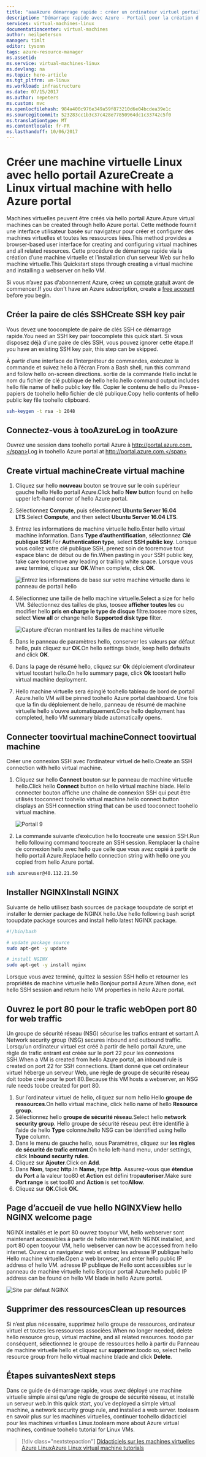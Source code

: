 ```yaml
---
title: "aaaAzure démarrage rapide : créer un ordinateur virtuel portail | Documents Microsoft"
description: "Démarrage rapide avec Azure - Portail pour la création d’une machine virtuelle"
services: virtual-machines-linux
documentationcenter: virtual-machines
author: neilpeterson
manager: timlt
editor: tysonn
tags: azure-resource-manager
ms.assetid: 
ms.service: virtual-machines-linux
ms.devlang: na
ms.topic: hero-article
ms.tgt_pltfrm: vm-linux
ms.workload: infrastructure
ms.date: 07/15/2017
ms.author: nepeters
ms.custom: mvc
ms.openlocfilehash: 984a400c976e349a59f873210d6e04bcdea39e1c
ms.sourcegitcommit: 523283cc1b3c37c428e77850964dc1c33742c5f0
ms.translationtype: MT
ms.contentlocale: fr-FR
ms.lasthandoff: 10/06/2017
---
```

# <a name="create-a-linux-virtual-machine-with-hello-azure-portal"></a><span data-ttu-id="f6ca2-103">Créer une machine virtuelle Linux avec hello portail Azure</span><span class="sxs-lookup"><span data-stu-id="f6ca2-103">Create a Linux virtual machine with hello Azure portal</span></span>

<span data-ttu-id="f6ca2-104">Machines virtuelles peuvent être créés via hello portail Azure.</span><span class="sxs-lookup"><span data-stu-id="f6ca2-104">Azure virtual machines can be created through hello Azure portal.</span></span> <span data-ttu-id="f6ca2-105">Cette méthode fournit une interface utilisateur basée sur navigateur pour créer et configurer des machines virtuelles et toutes les ressources liées.</span><span class="sxs-lookup"><span data-stu-id="f6ca2-105">This method provides a browser-based user interface for creating and configuring virtual machines and all related resources.</span></span> <span data-ttu-id="f6ca2-106">Cette procédure de démarrage rapide via la création d’une machine virtuelle et l’installation d’un serveur Web sur hello machine virtuelle.</span><span class="sxs-lookup"><span data-stu-id="f6ca2-106">This Quickstart steps through creating a virtual machine and installing a webserver on hello VM.</span></span>

<span data-ttu-id="f6ca2-107">Si vous n’avez pas d’abonnement Azure, créez un [compte gratuit](https://azure.microsoft.com/free/?WT.mc_id=A261C142F) avant de commencer.</span><span class="sxs-lookup"><span data-stu-id="f6ca2-107">If you don't have an Azure subscription, create a [free account](https://azure.microsoft.com/free/?WT.mc_id=A261C142F) before you begin.</span></span>

## <a name="create-ssh-key-pair"></a><span data-ttu-id="f6ca2-108">Créer la paire de clés SSH</span><span class="sxs-lookup"><span data-stu-id="f6ca2-108">Create SSH key pair</span></span>

<span data-ttu-id="f6ca2-109">Vous devez une toocomplete de paire de clés SSH ce démarrage rapide.</span><span class="sxs-lookup"><span data-stu-id="f6ca2-109">You need an SSH key pair toocomplete this quick start.</span></span> <span data-ttu-id="f6ca2-110">Si vous disposez déjà d’une paire de clés SSH, vous pouvez ignorer cette étape.</span><span class="sxs-lookup"><span data-stu-id="f6ca2-110">If you have an existing SSH key pair, this step can be skipped.</span></span>

<span data-ttu-id="f6ca2-111">À partir d’une interface de l’interpréteur de commandes, exécutez la commande et suivez hello à l’écran.</span><span class="sxs-lookup"><span data-stu-id="f6ca2-111">From a Bash shell, run this command and follow hello on-screen directions.</span></span> <span data-ttu-id="f6ca2-112">sortie de la commande Hello inclut le nom du fichier de clé publique de hello hello.</span><span class="sxs-lookup"><span data-stu-id="f6ca2-112">hello command output includes hello file name of hello public key file.</span></span> <span data-ttu-id="f6ca2-113">Copier le contenu de hello du Presse-papiers de toohello hello fichier de clé publique.</span><span class="sxs-lookup"><span data-stu-id="f6ca2-113">Copy hello contents of hello public key file toohello clipboard.</span></span>

```bash
ssh-keygen -t rsa -b 2048
```

## <a name="log-in-tooazure"></a><span data-ttu-id="f6ca2-114">Connectez-vous à tooAzure</span><span class="sxs-lookup"><span data-stu-id="f6ca2-114">Log in tooAzure</span></span> 

<span data-ttu-id="f6ca2-115">Ouvrez une session dans toohello portail Azure à http://portal.azure.com.</span><span class="sxs-lookup"><span data-stu-id="f6ca2-115">Log in toohello Azure portal at http://portal.azure.com.</span></span>

## <a name="create-virtual-machine"></a><span data-ttu-id="f6ca2-116">Create virtual machine</span><span class="sxs-lookup"><span data-stu-id="f6ca2-116">Create virtual machine</span></span>

1. <span data-ttu-id="f6ca2-117">Cliquez sur hello **nouveau** bouton se trouve sur le coin supérieur gauche hello Hello portail Azure.</span><span class="sxs-lookup"><span data-stu-id="f6ca2-117">Click hello **New** button found on hello upper left-hand corner of hello Azure portal.</span></span>

2. <span data-ttu-id="f6ca2-118">Sélectionnez **Compute**, puis sélectionnez **Ubuntu Server 16.04 LTS**.</span><span class="sxs-lookup"><span data-stu-id="f6ca2-118">Select **Compute**, and then select **Ubuntu Server 16.04 LTS**.</span></span> 

3. <span data-ttu-id="f6ca2-119">Entrez les informations de machine virtuelle hello.</span><span class="sxs-lookup"><span data-stu-id="f6ca2-119">Enter hello virtual machine information.</span></span> <span data-ttu-id="f6ca2-120">Dans **Type d’authentification**, sélectionnez **Clé publique SSH**.</span><span class="sxs-lookup"><span data-stu-id="f6ca2-120">For **Authentication type**, select **SSH public key**.</span></span> <span data-ttu-id="f6ca2-121">Lorsque vous collez votre clé publique SSH, prenez soin de tooremove tout espace blanc de début ou de fin.</span><span class="sxs-lookup"><span data-stu-id="f6ca2-121">When pasting in your SSH public key, take care tooremove any leading or trailing white space.</span></span> <span data-ttu-id="f6ca2-122">Lorsque vous avez terminé, cliquez sur **OK**.</span><span class="sxs-lookup"><span data-stu-id="f6ca2-122">When complete, click **OK**.</span></span>

    ![Entrez les informations de base sur votre machine virtuelle dans le panneau de portail hello](./media/quick-create-portal/create-vm-portal-basic-blade.png)

4. <span data-ttu-id="f6ca2-124">Sélectionnez une taille de hello machine virtuelle.</span><span class="sxs-lookup"><span data-stu-id="f6ca2-124">Select a size for hello VM.</span></span> <span data-ttu-id="f6ca2-125">Sélectionnez des tailles de plus, toosee **afficher toutes les** ou modifier hello **pris en charge le type de disque** filtre.</span><span class="sxs-lookup"><span data-stu-id="f6ca2-125">toosee more sizes, select **View all** or change hello **Supported disk type** filter.</span></span> 

    ![Capture d’écran montrant les tailles de machine virtuelle](./media/quick-create-portal/create-linux-vm-portal-sizes.png)  

5. <span data-ttu-id="f6ca2-127">Dans le panneau de paramètres hello, conserver les valeurs par défaut hello, puis cliquez sur **OK**.</span><span class="sxs-lookup"><span data-stu-id="f6ca2-127">On hello settings blade, keep hello defaults and click **OK**.</span></span>

6. <span data-ttu-id="f6ca2-128">Dans la page de résumé hello, cliquez sur **Ok** déploiement d’ordinateur virtuel toostart hello.</span><span class="sxs-lookup"><span data-stu-id="f6ca2-128">On hello summary page, click **Ok** toostart hello virtual machine deployment.</span></span>

7. <span data-ttu-id="f6ca2-129">Hello machine virtuelle sera épinglé toohello tableau de bord de portail Azure.</span><span class="sxs-lookup"><span data-stu-id="f6ca2-129">hello VM will be pinned toohello Azure portal dashboard.</span></span> <span data-ttu-id="f6ca2-130">Une fois que la fin du déploiement de hello, panneau de résumé de machine virtuelle hello s’ouvre automatiquement.</span><span class="sxs-lookup"><span data-stu-id="f6ca2-130">Once hello deployment has completed, hello VM summary blade automatically opens.</span></span>


## <a name="connect-toovirtual-machine"></a><span data-ttu-id="f6ca2-131">Connecter toovirtual machine</span><span class="sxs-lookup"><span data-stu-id="f6ca2-131">Connect toovirtual machine</span></span>

<span data-ttu-id="f6ca2-132">Créer une connexion SSH avec l’ordinateur virtuel de hello.</span><span class="sxs-lookup"><span data-stu-id="f6ca2-132">Create an SSH connection with hello virtual machine.</span></span>

1. <span data-ttu-id="f6ca2-133">Cliquez sur hello **Connect** bouton sur le panneau de machine virtuelle hello.</span><span class="sxs-lookup"><span data-stu-id="f6ca2-133">Click hello **Connect** button on hello virtual machine blade.</span></span> <span data-ttu-id="f6ca2-134">Hello connecter bouton affiche une chaîne de connexion SSH qui peut être utilisés tooconnect toohello virtual machine.</span><span class="sxs-lookup"><span data-stu-id="f6ca2-134">hello connect button displays an SSH connection string that can be used tooconnect toohello virtual machine.</span></span>

    ![Portail 9](./media/quick-create-portal/portal-quick-start-9.png) 

2. <span data-ttu-id="f6ca2-136">La commande suivante d’exécution hello toocreate une session SSH.</span><span class="sxs-lookup"><span data-stu-id="f6ca2-136">Run hello following command toocreate an SSH session.</span></span> <span data-ttu-id="f6ca2-137">Remplacer la chaîne de connexion hello avec hello que celle que vous avez copié à partir de hello portail Azure.</span><span class="sxs-lookup"><span data-stu-id="f6ca2-137">Replace hello connection string with hello one you copied from hello Azure portal.</span></span>

```bash 
ssh azureuser@40.112.21.50
```

## <a name="install-nginx"></a><span data-ttu-id="f6ca2-138">Installer NGINX</span><span class="sxs-lookup"><span data-stu-id="f6ca2-138">Install NGINX</span></span>

<span data-ttu-id="f6ca2-139">Suivante de hello utilisez bash sources de package tooupdate de script et installer le dernier package de NGINX hello.</span><span class="sxs-lookup"><span data-stu-id="f6ca2-139">Use hello following bash script tooupdate package sources and install hello latest NGINX package.</span></span> 

```bash 
#!/bin/bash

# update package source
sudo apt-get -y update

# install NGINX
sudo apt-get -y install nginx
```

<span data-ttu-id="f6ca2-140">Lorsque vous avez terminé, quittez la session SSH hello et retourner les propriétés de machine virtuelle hello Bonjour portail Azure.</span><span class="sxs-lookup"><span data-stu-id="f6ca2-140">When done, exit hello SSH session and return hello VM properties in hello Azure portal.</span></span>


## <a name="open-port-80-for-web-traffic"></a><span data-ttu-id="f6ca2-141">Ouvrez le port 80 pour le trafic web</span><span class="sxs-lookup"><span data-stu-id="f6ca2-141">Open port 80 for web traffic</span></span> 

<span data-ttu-id="f6ca2-142">Un groupe de sécurité réseau (NSG) sécurise les trafics entrant et sortant.</span><span class="sxs-lookup"><span data-stu-id="f6ca2-142">A Network security group (NSG) secures inbound and outbound traffic.</span></span> <span data-ttu-id="f6ca2-143">Lorsqu’un ordinateur virtuel est créé à partir de hello portail Azure, une règle de trafic entrant est créée sur le port 22 pour les connexions SSH.</span><span class="sxs-lookup"><span data-stu-id="f6ca2-143">When a VM is created from hello Azure portal, an inbound rule is created on port 22 for SSH connections.</span></span> <span data-ttu-id="f6ca2-144">Étant donné que cet ordinateur virtuel héberge un serveur Web, une règle de groupe de sécurité réseau doit toobe créé pour le port 80.</span><span class="sxs-lookup"><span data-stu-id="f6ca2-144">Because this VM hosts a webserver, an NSG rule needs toobe created for port 80.</span></span>

1. <span data-ttu-id="f6ca2-145">Sur l’ordinateur virtuel de hello, cliquez sur nom hello Hello **groupe de ressources**.</span><span class="sxs-lookup"><span data-stu-id="f6ca2-145">On hello virtual machine, click hello name of hello **Resource group**.</span></span>
2. <span data-ttu-id="f6ca2-146">Sélectionnez hello **groupe de sécurité réseau**.</span><span class="sxs-lookup"><span data-stu-id="f6ca2-146">Select hello **network security group**.</span></span> <span data-ttu-id="f6ca2-147">Hello groupe de sécurité réseau peut être identifié à l’aide de hello **Type** colonne.</span><span class="sxs-lookup"><span data-stu-id="f6ca2-147">hello NSG can be identified using hello **Type** column.</span></span> 
3. <span data-ttu-id="f6ca2-148">Dans le menu de gauche hello, sous Paramètres, cliquez sur **les règles de sécurité de trafic entrant**.</span><span class="sxs-lookup"><span data-stu-id="f6ca2-148">On hello left-hand menu, under settings, click **Inbound security rules**.</span></span>
4. <span data-ttu-id="f6ca2-149">Cliquez sur **Ajouter**.</span><span class="sxs-lookup"><span data-stu-id="f6ca2-149">Click on **Add**.</span></span>
5. <span data-ttu-id="f6ca2-150">Dans **Nom**, tapez **http**.</span><span class="sxs-lookup"><span data-stu-id="f6ca2-150">In **Name**, type **http**.</span></span> <span data-ttu-id="f6ca2-151">Assurez-vous que **étendue du Port** a la valeur too80 et **Action** est défini trop**autoriser**.</span><span class="sxs-lookup"><span data-stu-id="f6ca2-151">Make sure **Port range** is set too80 and **Action** is set too**Allow**.</span></span> 
6. <span data-ttu-id="f6ca2-152">Cliquez sur **OK**.</span><span class="sxs-lookup"><span data-stu-id="f6ca2-152">Click **OK**.</span></span>


## <a name="view-hello-nginx-welcome-page"></a><span data-ttu-id="f6ca2-153">Page d’accueil de vue hello NGINX</span><span class="sxs-lookup"><span data-stu-id="f6ca2-153">View hello NGINX welcome page</span></span>

<span data-ttu-id="f6ca2-154">NGINX installés et le port 80 ouvrez tooyour VM, hello webserver sont maintenant accessibles à partir de hello internet.</span><span class="sxs-lookup"><span data-stu-id="f6ca2-154">With NGINX installed, and port 80 open tooyour VM, hello webserver can now be accessed from hello internet.</span></span> <span data-ttu-id="f6ca2-155">Ouvrez un navigateur web et entrez les adresse IP publique hello Hello machine virtuelle.</span><span class="sxs-lookup"><span data-stu-id="f6ca2-155">Open a web browser, and enter hello public IP address of hello VM.</span></span> <span data-ttu-id="f6ca2-156">adresse IP publique de Hello sont accessibles sur le panneau de machine virtuelle hello Bonjour portail Azure.</span><span class="sxs-lookup"><span data-stu-id="f6ca2-156">hello public IP address can be found on hello VM blade in hello Azure portal.</span></span>

![Site par défaut NGINX](./media/quick-create-cli/nginx.png) 

## <a name="clean-up-resources"></a><span data-ttu-id="f6ca2-158">Supprimer des ressources</span><span class="sxs-lookup"><span data-stu-id="f6ca2-158">Clean up resources</span></span>

<span data-ttu-id="f6ca2-159">Si n’est plus nécessaire, supprimez hello groupe de ressources, ordinateur virtuel et toutes les ressources associées.</span><span class="sxs-lookup"><span data-stu-id="f6ca2-159">When no longer needed, delete hello resource group, virtual machine, and all related resources.</span></span> <span data-ttu-id="f6ca2-160">toodo par conséquent, sélectionnez le groupe de ressources hello à partir du Panneau de machine virtuelle hello et cliquez sur **supprimer**.</span><span class="sxs-lookup"><span data-stu-id="f6ca2-160">toodo so, select hello resource group from hello virtual machine blade and click **Delete**.</span></span>

## <a name="next-steps"></a><span data-ttu-id="f6ca2-161">Étapes suivantes</span><span class="sxs-lookup"><span data-stu-id="f6ca2-161">Next steps</span></span>

<span data-ttu-id="f6ca2-162">Dans ce guide de démarrage rapide, vous avez déployé une machine virtuelle simple ainsi qu’une règle de groupe de sécurité réseau, et installé un serveur web.</span><span class="sxs-lookup"><span data-stu-id="f6ca2-162">In this quick start, you’ve deployed a simple virtual machine, a network security group rule, and installed a web server.</span></span> <span data-ttu-id="f6ca2-163">toolearn en savoir plus sur les machines virtuelles, continuer toohello didacticiel pour les machines virtuelles Linux.</span><span class="sxs-lookup"><span data-stu-id="f6ca2-163">toolearn more about Azure virtual machines, continue toohello tutorial for Linux VMs.</span></span>

> [!div class="nextstepaction"]
> [<span data-ttu-id="f6ca2-164">Didacticiels sur les machines virtuelles Azure Linux</span><span class="sxs-lookup"><span data-stu-id="f6ca2-164">Azure Linux virtual machine tutorials</span></span>](./tutorial-manage-vm.md)
